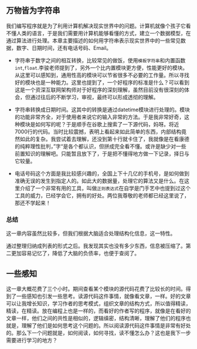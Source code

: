 ## 万物皆为字符串

我们编写程序就是为了利用计算机解决现实世界中的问题。计算机就像个孩子它看不懂人类的语言，于是我们需要用计算机能够看懂的方式，建立一个数据模型，在通过算法进行处理。本章主要描述的如何用字符串表示现实世界中的一些常见数据，数字、日期时间，还有电话号码、Email。

* 字符串于数字之间的相互转换，比较常见的做饭，使用`模板字符串`和内置函数 `int`,`float`.李骏老师提到了，另外一个比内置模块更方便，性能更好的模块。从这里可以感知到，通用性高的模块可以节省很多不必要的工作量。所以寻找好的模块也是一种能力。这里也提到了，一个好程序的标准是什么？可以看到这是一个资深互联网架构师对于好程序的深刻理解，虽然目前没有很深刻的体会，但通过往后的不断学习，审视，最终可以形成透彻的理解。

* 字符串转换成日期时间。这其中的转换是通过datetime模块进行处理的。模块的功能非常齐全，对于使用者来说它的输入非常的方法。于是我非常好奇，这种模块是如何写的呢？于是顺手在谷歌上搜索了一下源代码，妈呀。将近7000行的代码。当时比较震撼，表明上看起来如此简单的东西，内部结构竟然如此的复杂。我尝试着去理解，还没到第十行就卡住了，我就像是在看康德的纯粹理性批判，”字“是各个都认识，但拼成完全看不懂。或许是缺少对一些前置知识的理解吧。只能暂且放下了，于是把不懂得地方做一下记录，择日与它较量。
* 电话号码这个方面是我比较感兴趣的，全国上下十几亿的手机号，是如何做到准确无误的发生到指定人的。如此大的数据量，处理它的算法又是什么。在这里介绍了一个非常有用的工具，叫做`正则表达式`在自学是门手艺中也提到过这个工具的威力，已经学会它，拥有的好处。两位我尊敬的老师都已经这里说了，那还不学起来！



### 总结

这一章内容虽然比较多，但我们根据大脑适合处理结构化信息，这一特性。

通过整理归纳成列表的形式之后。我发现其实也没有多少东西，信息被压缩了。第二更加容易记忆了，降低了大脑的负债率，也便于查阅了。

## 一些感知

这一章大概花费了三个小时。期间查看某个模块的源代码花费了比较长的时间。得到了一些感知也引发一些思考。读源代码这件事情，就像看文章，一样。好的文章可以让我增长知识，学习作者的思考模式，组织文章的结构方式，所以值得精读，精读，在精读。放在编程上也是一样的，而看好的作者写的程序，就像是在看好的文章一样，他们之间的共性是相似的，逻辑缜密，结构清晰，理解了他们的程序也就是，理解了他们是如何思考这个问题的。所以阅读源代码这件事情是非常有好处的。那么下一个问题就是，如何阅读，如何寻找，读不懂怎么办？这也是我下一步需要进行学习的地方？